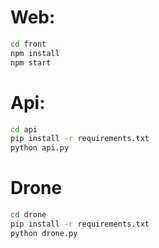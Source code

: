 # Web:
```bash
cd front
npm install
npm start
```
# Api:
```bash
cd api
pip install -r requirements.txt
python api.py
```
# Drone
``` bash
cd drone
pip install -r requirements.txt
python drone.py
```